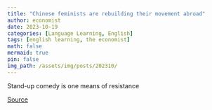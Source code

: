 ```yaml
---
title: "Chinese feminists are rebuilding their movement abroad"
author: economist
date: 2023-10-19
categories: [Language Learning, English]
tags: [english learning, the economist]
math: false
mermaid: true
pin: false
img_path: /assets/img/posts/202310/
---
```




Stand-up comedy is one means of resistance





[Source](https://www.economist.com/china/2023/10/19/chinese-feminists-are-rebuilding-their-movement-abroad)




